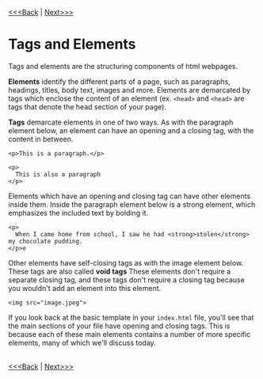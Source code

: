 [<<<Back](basic.md) | [Next>>>](p_and_h.md)

# Tags and Elements

Tags and elements are the structuring components of html webpages.

**Elements** identify the different parts of a page, such as paragraphs, headings, titles, body text, images and more. Elements are demarcated by tags which enclose the content of an element (ex. `<head>` and `<head>` are tags that denote the head section of your page).

**Tags** demarcate elements in one of two ways. As with the paragraph element below, an element can have an opening and a closing tag, with the content in between. 

	<p>This is a paragraph.</p>
	
	<p>
	  This is also a paragraph
	</p>

Elements which have an opening and closing tag can have other elements inside them. Inside the paragraph element below is a strong element, which emphasizes the included text by bolding it.

	<p>
	  When I came home from school, I saw he had <strong>stolen</strong> my chocolate pudding.
	</p>e

Other elements have self-closing tags as with the image element below. These tags are also called **void tags** These elements don't require a separate closing tag, and these tags don't require a closing tag because you wouldn't add an element into this element.
	
	<img src="image.jpeg">

If you look back at the basic template in your `index.html` file, you'll see that the main sections of your file have opening and closing tags. This is because each of these main elements contains a number of more specific elements, many of which we'll discuss today.
<br/>
<br/>

[<<<Back](basic.md) | [Next>>>](p_and_h.md)
	
	

	


